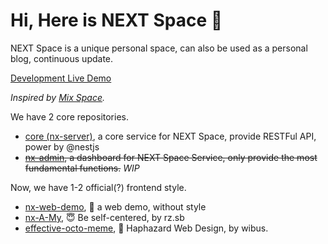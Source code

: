 # Hi, Here is NEXT Space 👋

NEXT Space is a unique personal space, can also be used as a personal blog, continuous update.

[Development Live Demo](https://iucky.cn/)

*Inspired by [Mix Space](https://github.com/mx-space/).*

We have 2 core repositories.

- [core (nx-server)](https://github.com/nx-space/nx-server), a core service for NEXT Space, provide RESTFul API, power by @nestjs
- ~~[nx-admin](https://github.com/nx-space/nx-admin), a dashboard for NEXT Space Service, only provide the most fundamental functions.~~ *WIP*

Now, we have 1-2 official(?) frontend style.

- [nx-web-demo](https://github.com/nx-space/GS-web-demo), 🤯 a web demo, without style
- [nx-A-My](https://github.com/nx-space/nx-A-My), 😇 Be self-centered, by rz.sb
- [effective-octo-meme](https://github.com/nx-space/effective-octo-meme), 🥸 Haphazard Web Design, by wibus.
